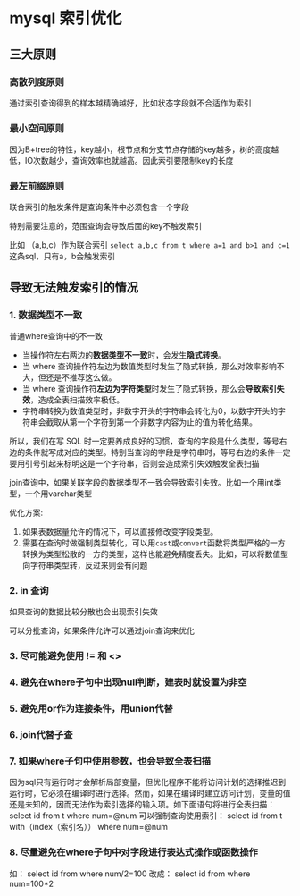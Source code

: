 # mysql 索引优化

## 三大原则
### 高散列度原则
通过索引查询得到的样本越精确越好，比如状态字段就不合适作为索引

### 最小空间原则
因为B+tree的特性，key越小，根节点和分支节点存储的key越多，树的高度越低，IO次数越少，查询效率也就越高。因此索引要限制key的长度

### 最左前缀原则
联合索引的触发条件是查询条件中必须包含一个字段

特别需要注意的，范围查询会导致后面的key不触发索引

比如 （a,b,c）作为联合索引
`select a,b,c from t where a=1 and b>1 and c=1`
这条sql，只有a，b会触发索引

## 导致无法触发索引的情况
### 1. 数据类型不一致

普通where查询中的不一致
- 当操作符左右两边的**数据类型不一致**时，会发生**隐式转换**。
- 当 where 查询操作符左边为数值类型时发生了隐式转换，那么对效率影响不大，但还是不推荐这么做。
- 当 where 查询操作符**左边为字符类型**时发生了隐式转换，那么会**导致索引失效**，造成全表扫描效率极低。
- 字符串转换为数值类型时，非数字开头的字符串会转化为0，以数字开头的字符串会截取从第一个字符到第一个非数字内容为止的值为转化结果。

所以，我们在写 SQL 时一定要养成良好的习惯，查询的字段是什么类型，等号右边的条件就写成对应的类型。特别当查询的字段是字符串时，等号右边的条件一定要用引号引起来标明这是一个字符串，否则会造成索引失效触发全表扫描

join查询中，如果关联字段的数据类型不一致会导致索引失效。比如一个用int类型，一个用varchar类型

优化方案:
1. 如果表数据量允许的情况下，可以直接修改变字段类型。
2. 需要在查询时做强制类型转化，可以用`cast`或`convert`函数将类型严格的一方转换为类型松散的一方的类型，这样也能避免精度丢失。比如，可以将数值型向字符串类型转，反过来则会有问题

### 2. in 查询 
如果查询的数据比较分散也会出现索引失效

可以分批查询，如果条件允许可以通过join查询来优化

### 3. 尽可能避免使用 != 和 <>

### 4. 避免在where子句中出现null判断，建表时就设置为非空

### 5. 避免用or作为连接条件，用union代替

### 6. join代替子查

### 7. 如果where子句中使用参数，也会导致全表扫描
因为sql只有运行时才会解析局部变量，但优化程序不能将访问计划的选择推迟到运行时，它必须在编译时进行选择。然而，如果在编译时建立访问计划，变量的值还是未知的，因而无法作为索引选择的输入项。如下面语句将进行全表扫描：
select id from t where num=@num
可以强制查询使用索引：
select id from t with（index（索引名）） where num=@num

### 8. 尽量避免在where子句中对字段进行表达式操作或函数操作
如：
select id from where num/2=100
改成：
select id from where num=100*2